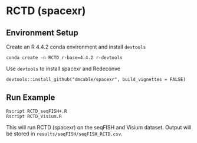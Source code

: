 # RCTD (spacexr)
## Environment Setup
Create an R 4.4.2 conda environment and install `devtools`
```
conda create -n RCTD r-base=4.4.2 r-devtools
```
Use `devtools` to install spacexr and Redeconve
```
devtools::install_github("dmcable/spacexr", build_vignettes = FALSE)
```
## Run Example
```
Rscript RCTD_seqFISH+.R
Rscript RCTD_Visium.R
```
This will run RCTD (spacexr) on the seqFISH and Visium dataset. Output will be stored in `results/seqFISH/seqFISH_RCTD.csv`.
